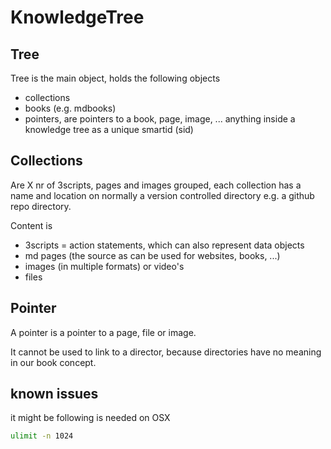 # KnowledgeTree

## Tree

Tree is the main object, holds the following objects

- collections
- books (e.g. mdbooks)
- pointers, are pointers to a book, page, image, ... anything inside a knowledge tree as a unique smartid (sid)



## Collections

Are X nr of 3scripts, pages and images grouped, each collection has a name and location on normally a version controlled directory e.g. a github repo directory.

Content is

- 3scripts = action statements, which can also represent data objects
- md pages (the source as can be used for websites, books, ...)
- images (in multiple formats) or video's
- files


## Pointer

A pointer is a pointer to a page, file or image.

It cannot be used to link to a director, because directories have no meaning in our book concept.


## known issues

it might be following is needed on OSX

```bash
ulimit -n 1024
```